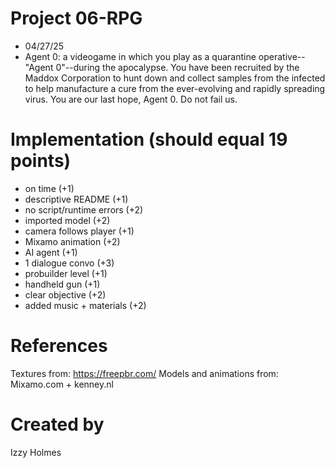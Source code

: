 # Project 06-RPG
- 04/27/25
- Agent 0: a videogame in which you play as a quarantine operative--"Agent 0"--during the apocalypse. You have been recruited by the Maddox Corporation to hunt down and collect samples from the infected to help manufacture a cure from the ever-evolving and rapidly spreading virus. You are our last hope, Agent 0. Do not fail us.

# Implementation (should equal 19 points)
- on time (+1)
- descriptive README (+1)
- no script/runtime errors (+2)
- imported model (+2)
- camera follows player (+1)
- Mixamo animation (+2)
- AI agent (+1)
- 1 dialogue convo (+3)
- probuilder level (+1)
- handheld gun (+1)
- clear objective (+2)
- added music + materials (+2)

# References

Textures from: https://freepbr.com/
Models and animations from: Mixamo.com + kenney.nl

# Created by 
Izzy Holmes
